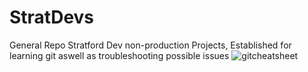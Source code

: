 # StratDevs
General Repo Stratford Dev non-production Projects, Established for learning git aswell as troubleshooting possible issues 
![gitcheatsheet](https://github.com/CryptoLeek13/StratDevs/assets/77555599/a3444750-18ac-4938-95ad-a32dd45a6988)
